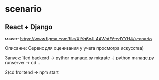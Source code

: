 # scenario
## React + Django
макет: https://www.figma.com/file/XIYq6nJL4AWntE6tcdYYH4/scenario


Описание: Сервис для оценивания у учета просмотра искусства)

Запуск:
1)cd backend -> python manage.py migrate -> python manage.py runserver -> cd ..

2)cd frontend -> npm start